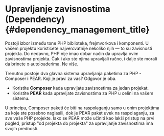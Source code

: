 # Upravljanje zavisnostima (Dependency) {#dependency_management_title}

Postoji izbor između tone PHP biblioteka, frejmvorkova i komponenti. U vašem projektu koristićete najverovatnije
nekoliko njih — to su zavisnosti projekta. Do nedavno, PHP nije imao dobar način da upravlja ovim zavisnostima projekta.
Čak i ako ste njima upravljali ručno, i dalje ste morali da brinete o autoloaderima. Ne više.

Trenutno postoje dva glavna sistema upravljanja paketima za PHP - Composer i PEAR. Koji je pravi za vas? Odgovor je oba.

 * Koristite **Composer** kada upravljate zavisnostima za jedan projekat.
 * Koristite **PEAR** kada upravljate zavisnostima za PHP u celini na vašem sistemu.

U principu, Composer paketi će biti na raspolaganju samo u onim projektima za koje ste posebno naglasili, dok je PEAR
paket uvek na raspolaganju, za sve vaše PHP projekte. Iako se PEAR može učiniti kao lakši pristup na prvi pogled, pristup
"od projekta do projekta" za upravljanje zavisnostima ima svojih prednosti.
